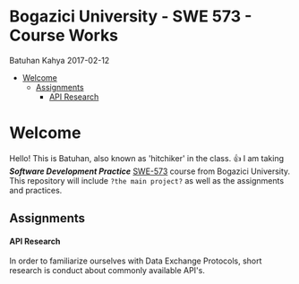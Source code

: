 Bogazici University - SWE 573 - Course Works
================
Batuhan Kahya
2017-02-12

-   [Welcome](#welcome)
    -   [Assignments](#assignments)
        -   [API Research](#api-research)

Welcome
=======

Hello! This is Batuhan, also known as 'hitchiker' in the class. :thumbsup: I am taking ***Software Development Practice*** [SWE-573](https://www.cmpe.boun.edu.tr/tr/courses/swe573) course from Bogazici University. This repository will include `?the main project?` as well as the assignments and practices.

Assignments
-----------

#### API Research

In order to familiarize ourselves with Data Exchange Protocols, short research is conduct about commonly available API's.
